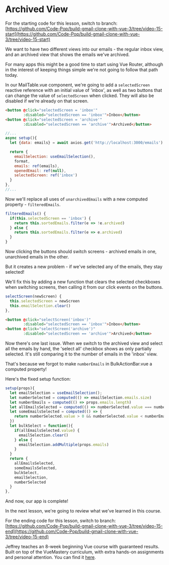 # Archived View

For the starting code for this lesson, switch to branch: [https://github.com/Code-Pop/build-gmail-clone-with-vue-3/tree/video-15-start](https://github.com/Code-Pop/build-gmail-clone-with-vue-3/tree/video-15-start)

We want to have two different views into our emails - the regular inbox view, and an archived view that shows the emails we've archived.

For many apps this might be a good time to start using Vue Router, although in the interest of keeping things simple we're not going to follow that path today.

In our MailTable.vue component, we're going to add a `selectedScreen` reactive reference with an initial value of 'inbox', as well as two buttons that can change the value of `selectedScreen` when clicked.  They will also be disabled if we're already on that screen.

```html
<button @click="selectedScreen = 'inbox'"
        :disabled="selectedScreen == 'inbox'">Inbox</button>
<button @click="selectedScreen = 'archive'"
        :disabled="selectedScreen == 'archive'">Archived</button>
```

```javascript
//...
async setup(){
  let {data: emails} = await axios.get('http://localhost:3000/emails')

  return {
    emailSelection: useEmailSelection(),
    format,
    emails: ref(emails),
    openedEmail: ref(null),
    selectedScreen: ref('inbox')
  }
},
//...
```

Now we'll replace all uses of `unarchivedEmails` with a new computed property - `filteredEmails`.

```javascript
filteredEmails() {
  if(this.selectedScreen == 'inbox') {
    return this.sortedEmails.filter(e => !e.archived)
  } else {
    return this.sortedEmails.filter(e => e.archived)
  }
}
```

Now clicking the buttons should switch screens - archived emails in one, unarchived emails in the other.

But it creates a new problem - if we've selected any of the emails, they stay selected!

We'll fix this by adding a new function that clears the selected checkboxes when switching screens, then calling it from our click events on the buttons.

```javascript
selectScreen(newScreen) {
  this.selectedScreen = newScreen
  this.emailSelection.clear()
},
```

```html
<button @click="selectScreen('inbox')"
        :disabled="selectedScreen == 'inbox'">Inbox</button>
<button @click="selectScreen('archive')"
        :disabled="selectedScreen == 'archive'">Archived</button>
```

Now there's one last issue.  When we switch to the archived view and select all the emails by hand, the 'select all' checkbox shows as only partially selected. It's still comparing it to the number of emails in the 'inbox' view.

That's because we forgot to make `numberEmails` in BulkActionBar.vue a computed property!

Here's the fixed setup function:

```javascript
setup(props){
  let emailSelection = useEmailSelection();
  let numberSelected = computed(() => emailSelection.emails.size)
  let numberEmails = computed(() => props.emails.length)
  let allEmailsSelected = computed(() => numberSelected.value === numberEmails.value)
  let someEmailsSelected = computed(() => {
    return numberSelected.value > 0 && numberSelected.value < numberEmails.value
  })
  let bulkSelect = function(){
    if(allEmailsSelected.value) {
      emailSelection.clear()
    } else {
      emailSelection.addMultiple(props.emails)
    }
  }
  return {
    allEmailsSelected,
    someEmailsSelected,
    bulkSelect,
    emailSelection,
    numberSelected
  }
},
```

And now, our app is complete!

In the next lesson, we're going to review what we've learned in this course.

For the ending code for this lesson, switch to branch: [https://github.com/Code-Pop/build-gmail-clone-with-vue-3/tree/video-15-end](https://github.com/Code-Pop/build-gmail-clone-with-vue-3/tree/video-15-end)

Jeffrey teaches an 8-week beginning Vue course with guaranteed results. Built on top of the VueMastery curriculum, with extra hands-on assignments and personal attention. You can find it [here](https://vuemastery--vuetraining.thrivecart.com/vue-training/).
